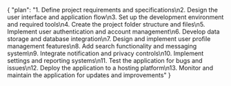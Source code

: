 {
    "plan": "1. Define project requirements and specifications\n2. Design the user interface and application flow\n3. Set up the development environment and required tools\n4. Create the project folder structure and files\n5. Implement user authentication and account management\n6. Develop data storage and database integration\n7. Design and implement user profile management features\n8. Add search functionality and messaging system\n9. Integrate notification and privacy controls\n10. Implement settings and reporting systems\n11. Test the application for bugs and issues\n12. Deploy the application to a hosting platform\n13. Monitor and maintain the application for updates and improvements"
}